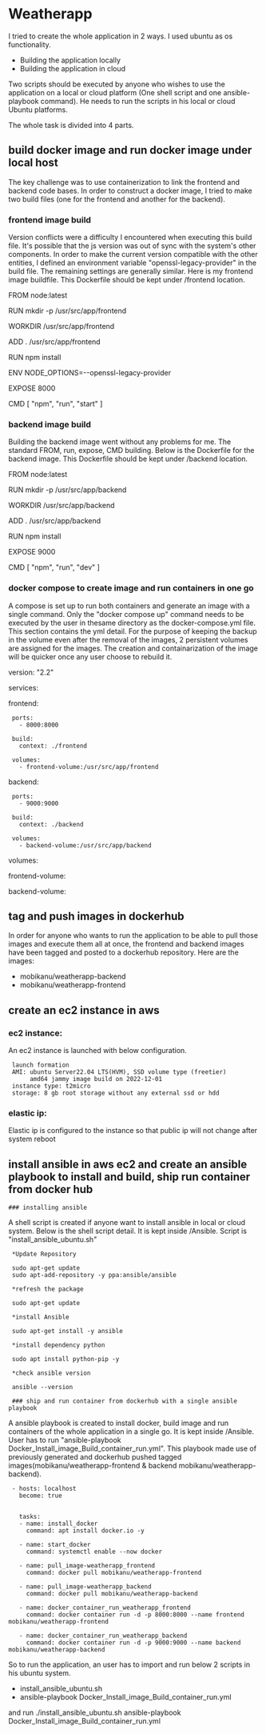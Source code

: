 # Weatherapp

I tried to create the whole application in 2 ways. I used ubuntu as os functionality. 

 * Building the application locally
 * Building the application in cloud  
 
Two scripts should be executed by anyone who wishes to use the application on a local or cloud platform (One shell script and one ansible-playbook command). He needs to run the scripts in his local or cloud Ubuntu platforms.   

The whole task is divided into 4 parts.

## build docker image and run docker image under local host

The key challenge was to use containerization to link the frontend and backend code bases. In order to construct a docker image, I tried to make two build files (one for the frontend and another for the backend).

 ### frontend image build
 
Version conflicts were a difficulty I encountered when executing this build file. It's possible that the js version was out of sync with the system's other components. In order to make the current version compatible with the other entities, I defined an environment variable "openssl-legacy-provider" in the build file. The remaining settings are generally similar. Here is my frontend image buildfile. This Dockerfile should be kept under /frontend location.
 
 FROM node:latest

 RUN mkdir -p /usr/src/app/frontend
 
 WORKDIR /usr/src/app/frontend
 
 ADD . /usr/src/app/frontend
 
 RUN npm install
 
 ENV NODE_OPTIONS=--openssl-legacy-provider
 
 EXPOSE 8000

 CMD [ "npm", "run", "start" ]
 
 ### backend image build
 
Building the backend image went without any problems for me. The standard FROM, run, expose, CMD building. Below is the Dockerfile for the backend image. This Dockerfile should be kept under /backend location. 
 
 FROM node:latest

 RUN mkdir -p /usr/src/app/backend
 
 WORKDIR /usr/src/app/backend
 
 ADD . /usr/src/app/backend
 
 RUN npm install
 
 EXPOSE 9000
 
 CMD [ "npm", "run", "dev" ]

 
 ### docker compose to create image and run containers in one go 
 
A compose is set up to run both containers and generate an image with a single command. Only the "docker compose up" command needs to be executed by the user in thesame directory as the docker-compose.yml file. This section contains the yml detail. For the purpose of keeping the backup in the volume even after the removal of the images, 2 persistent volumes are assigned for the images. The creation and containarization of the image will be quicker once any user choose to rebuild it. 
 
 version: "2.2"

 services:
 
   frontend:
   
     ports:
       - 8000:8000
       
     build:
       context: ./frontend
       
     volumes:
       - frontend-volume:/usr/src/app/frontend
 
   backend:
   
     ports:
       - 9000:9000
       
     build:
       context: ./backend
       
     volumes:
       - backend-volume:/usr/src/app/backend
 
 volumes:
 
   frontend-volume:
   
   backend-volume:

## tag and push images in dockerhub

In order for anyone who wants to run the application to be able to pull those images and execute them all at once, the frontend and backend images have been tagged and posted to a dockerhub repository. Here are the images:

 * mobikanu/weatherapp-backend
 * mobikanu/weatherapp-frontend

## create an ec2 instance in aws

 ### ec2 instance:

An ec2 instance is launched with below configuration. 
 
     launch formation 
     AMI: ubuntu Server22.04 LTS(HVM), SSD volume type (freetier)
          amd64 jammy image build on 2022-12-01
     instance type: t2micro
     storage: 8 gb root storage without any external ssd or hdd
  
 ### elastic ip:

Elastic ip is configured to the instance so that public ip will not change after system reboot
   

## install ansible in aws ec2 and create an ansible playbook to install and build, ship run container from docker hub
    
	### installing ansible
	
A shell script is created if anyone want to install ansible in local or cloud system. Below is the shell script detail. It is kept inside /Ansible. Script is "install_ansible_ubuntu.sh"
    
     *Update Repository
    
     sudo apt-get update
     sudo apt-add-repository -y ppa:ansible/ansible
     
     *refresh the package
     
     sudo apt-get update
     
     *install Ansible
     
     sudo apt-get install -y ansible
     
     *install dependency python
     
     sudo apt install python-pip -y
     
     *check ansible version
     
     ansible --version
	 
	 ### ship and run container from dockerhub with a single ansible playbook
	 
A ansible playbook is created to install docker, build image and run containers of the whole application in a single go. It is kept inside /Ansible. User has to run "ansible-playbook Docker_Install_image_Build_container_run.yml". This playbook made use of previously generated and dockerhub pushed tagged images(mobikanu/weatherapp-frontend & backend mobikanu/weatherapp-backend).
	 
	 - hosts: localhost
       become: true
       
       
       tasks:
       - name: install_docker
         command: apt install docker.io -y
       
       - name: start_docker
         command: systemctl enable --now docker
       
       - name: pull_image-weatherapp_frontend
         command: docker pull mobikanu/weatherapp-frontend
      
       - name: pull_image-weatherapp_backend
         command: docker pull mobikanu/weatherapp-backend
       
       - name: docker_container_run_weatherapp_frontend
         command: docker container run -d -p 8000:8000 --name frontend mobikanu/weatherapp-frontend
      
       - name: docker_container_run_weatherapp_backend
         command: docker container run -d -p 9000:9000 --name backend mobikanu/weatherapp-backend
		 

So to run the application, an user has to import and run below 2 scripts in his ubuntu system. 
 * install_ansible_ubuntu.sh
 * ansible-playbook Docker_Install_image_Build_container_run.yml
 
and run 
 ./install_ansible_ubuntu.sh
   ansible-playbook Docker_Install_image_Build_container_run.yml
 



 
